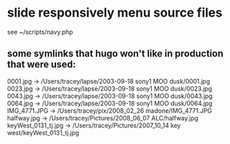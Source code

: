 
# slide responsively menu source files

see ~/scripts/navy.php

## some symlinks that hugo won't like in production that were used:

0001.jpg            -> /Users/tracey/lapse/2003-09-18 sony1 MOO dusk/0001.jpg
0023.jpg            -> /Users/tracey/lapse/2003-09-18 sony1 MOO dusk/0023.jpg
0043.jpg            -> /Users/tracey/lapse/2003-09-18 sony1 MOO dusk/0043.jpg
0064.jpg            -> /Users/tracey/lapse/2003-09-18 sony1 MOO dusk/0064.jpg
IMG_4771.JPG        -> /Users/tracey/pix/2008_02_26 madone/IMG_4771.JPG
halfway.jpg         -> /Users/tracey/Pictures/2008_06_07 ALC/halfway.jpg
keyWest_0131_tj.jpg -> /Users/tracey/Pictures/2007_10_14 key west/keyWest_0131_tj.jpg
